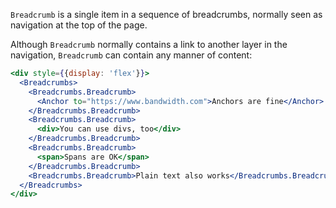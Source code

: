 `Breadcrumb` is a single item in a sequence of breadcrumbs, normally seen as navigation at the top of the page.

Although `Breadcrumb` normally contains a link to another layer in the navigation, `Breadcrumb` can contain any manner of content:
```jsx harmony
<div style={{display: 'flex'}}>
  <Breadcrumbs>
    <Breadcrumbs.Breadcrumb>
      <Anchor to="https://www.bandwidth.com">Anchors are fine</Anchor>
    </Breadcrumbs.Breadcrumb>
    <Breadcrumbs.Breadcrumb>
      <div>You can use divs, too</div>
    </Breadcrumbs.Breadcrumb>
    <Breadcrumbs.Breadcrumb>
      <span>Spans are OK</span>
    </Breadcrumbs.Breadcrumb>
    <Breadcrumbs.Breadcrumb>Plain text also works</Breadcrumbs.Breadcrumb>
  </Breadcrumbs>
</div>
```
